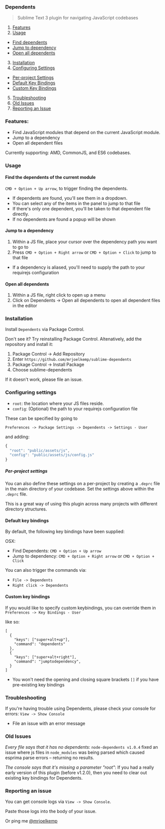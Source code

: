 ### Dependents

> Sublime Text 3 plugin for navigating JavaScript codebases

1. [Features](#features)
2. [Usage](#usage)
 - [Find dependents](#find-the-dependents-of-the-current-module)
 - [Jump to dependency](#jump-to-a-dependency)
 - [Open all dependents](#open-all-dependents)
3. [Installation](#installation)
4. [Configuring Settings](#configuring-settings)
 - [Per-project Settings](#per-project-settings)
 - [Default Key Bindings](#default-key-bindings)
 - [Custom Key Bindings](#custom-key-bindings)
5. [Troubleshooting](#troubleshooting)
6. [Old Issues](#old-issues)
7. [Reporting an Issue](#reporting-an-issue)

### Features:

* Find JavaScript modules that depend on the current JavaScript module.
* Jump to a dependency
* Open all dependent files

Currently supporting: AMD, CommonJS, and ES6 codebases.

### Usage

#### Find the dependents of the current module

`CMD + Option + Up arrow`, to trigger finding the dependents.

* If dependents are found, you'll see them in a dropdown.
 * You can select any of the items in the panel to jump to that file
 * If there's only one dependent, you'll be taken to that dependent file directly.
* If no dependents are found a popup will be shown

#### Jump to a dependency

1. Within a JS file, place your cursor over the dependency path you want to go to
2. Press `CMD + Option + Right arrow` or `CMD + Option + Click` to jump to that file
 - If a dependency is aliased, you'll need to supply the path to your requirejs configuration

#### Open all dependents

1. Within a JS file, right click to open up a menu
2. Click on Dependents -> Open all dependents to open all dependent files in the editor

### Installation

Install `Dependents` via Package Control.

Don't see it? Try reinstalling Package Control. Altenatively, add the repository and install it:

1. Package Control -> Add Repository
2. Enter `https://github.com/mrjoelkemp/sublime-dependents`
3. Package Control -> Install Package
4. Choose sublime-dependents

If it doesn't work, please file an issue.

### Configuring settings

* `root`: the location where your JS files reside.
* `config`: (Optional) the path to your requirejs configuration file

These can be specified by going to

`Preferences -> Package Settings -> Dependents -> Settings - User`

and adding:

```js
{
  "root": "public/assets/js",
  "config": "public/assets/js/config.js"
}
```

##### Per-project settings

You can also define these settings on a per-project by creating a `.deprc` file in the main directory of your codebase.
Set the settings above within the `.deprc` file.

This is a great way of using this plugin across many projects with different directory structures.

#### Default key bindings

By default, the following key bindings have been supplied:

OSX:

* Find Dependents: `CMD + Option + Up arrow`
* Jump to dependency: `CMD + Option + Right arrow` or `CMD + Option + Click`

You can also trigger the commands via:

* `File -> Dependents`
* `Right click -> Dependents`

#### Custom key bindings

If you would like to specify custom keybindings, you can override them in `Preferences -> Key Bindings - User`

like so:

```
[
  {
    "keys": ["super+alt+up"],
    "command": "dependents"
  },
  {
    "keys": ["super+alt+right"],
    "command": "jumptodependency",
  }
]
```

* You won't need the opening and closing square brackets `[]` if you have pre-existing key bindings

### Troubleshooting

If you're having trouble using Dependents, please check your console for errors: `View -> Show Console`

* File an issue with an error message

### Old Issues

*Every file says that it has no dependents*: `node-dependents v1.0.4` fixed an issue where js files in `node_modules` was being parsed which caused esprima parse errors – returning no results.

*The console says that it's missing a parameter "root"*: If you had a really early version of this plugin (before v1.2.0), then you need to clear out existing key bindings for Dependents.

### Reporting an issue

You can get console logs via `View -> Show Console`.

Paste those logs into the body of your issue.

Or ping me [@mrjoelkemp](https://twitter.com/mrjoelkemp)
